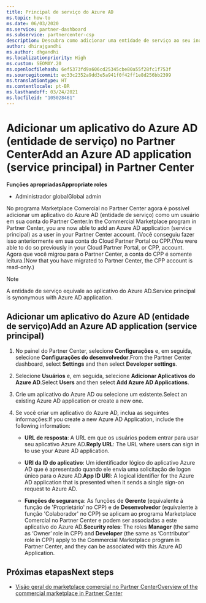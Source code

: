 ```yaml
---
title: Principal de serviço do Azure AD
ms.topic: how-to
ms.date: 06/03/2020
ms.service: partner-dashboard
ms.subservice: partnercenter-csp
description: Descubra como adicionar uma entidade de serviço ao seu inquilino do Azure AD. Fazer isso significa adicionar um aplicativo do Azure AD (principal de serviço) no Partner Center.
author: dhirajgandhi
ms.author: dhgandhi
ms.localizationpriority: High
ms.custom: SEOMAY.20
ms.openlocfilehash: 6ef5373fd9a606cd25345cbe80a55f28fc1f753f
ms.sourcegitcommit: ec33c2352a9dd3e5a941f0f42ff1e8d256bb2399
ms.translationtype: HT
ms.contentlocale: pt-BR
ms.lasthandoff: 03/24/2021
ms.locfileid: "105028461"
---
```

# <a name="add-an-azure-ad-application-service-principal-in-partner-center"></a><span data-ttu-id="84c4e-104">Adicionar um aplicativo do Azure AD (entidade de serviço) no Partner Center</span><span class="sxs-lookup"><span data-stu-id="84c4e-104">Add an Azure AD application (service principal) in Partner Center</span></span>

<span data-ttu-id="84c4e-105">**Funções apropriadas**</span><span class="sxs-lookup"><span data-stu-id="84c4e-105">**Appropriate roles**</span></span>

- <span data-ttu-id="84c4e-106">Administrador global</span><span class="sxs-lookup"><span data-stu-id="84c4e-106">Global admin</span></span>

<span data-ttu-id="84c4e-107">No programa Marketplace Comercial no Partner Center agora é possível adicionar um aplicativo do Azure AD (entidade de serviço) como um usuário em sua conta do Partner Center.</span><span class="sxs-lookup"><span data-stu-id="84c4e-107">In the Commercial Marketplace program in Partner Center, you are now able to add an Azure AD application (service principal) as a user in your Partner Center account.</span></span> <span data-ttu-id="84c4e-108">(Você conseguiu fazer isso anteriormente em sua conta do Cloud Partner Portal ou CPP.</span><span class="sxs-lookup"><span data-stu-id="84c4e-108">(You were able to do so previously in your Cloud Partner Portal, or CPP, account.</span></span> <span data-ttu-id="84c4e-109">Agora que você migrou para o Partner Center, a conta do CPP é somente leitura.)</span><span class="sxs-lookup"><span data-stu-id="84c4e-109">Now that you have migrated to Partner Center, the CPP account is read-only.)</span></span>
 
>[!Note] 
><span data-ttu-id="84c4e-110">A entidade de serviço equivale ao aplicativo do Azure AD.</span><span class="sxs-lookup"><span data-stu-id="84c4e-110">Service principal is synonymous with Azure AD application.</span></span>

## <a name="add-an-azure-ad-application-service-principal"></a><span data-ttu-id="84c4e-111">Adicionar um aplicativo do Azure AD (entidade de serviço)</span><span class="sxs-lookup"><span data-stu-id="84c4e-111">Add an Azure AD application (service principal)</span></span>

1. <span data-ttu-id="84c4e-112">No painel do Partner Center, selecione **Configurações** e, em seguida, selecione **Configurações do desenvolvedor**.</span><span class="sxs-lookup"><span data-stu-id="84c4e-112">From the Partner Center dashboard, select **Settings** and then select **Developer settings**.</span></span>

2. <span data-ttu-id="84c4e-113">Selecione **Usuários** e, em seguida, selecione **Adicionar Aplicativos do Azure AD**.</span><span class="sxs-lookup"><span data-stu-id="84c4e-113">Select **Users** and then select **Add Azure AD Applications**.</span></span>

3. <span data-ttu-id="84c4e-114">Crie um aplicativo do Azure AD ou selecione um existente.</span><span class="sxs-lookup"><span data-stu-id="84c4e-114">Select an existing Azure AD application or create a new one.</span></span>

4. <span data-ttu-id="84c4e-115">Se você criar um aplicativo do Azure AD, inclua as seguintes informações:</span><span class="sxs-lookup"><span data-stu-id="84c4e-115">If you create a new Azure AD Application, include the following information:</span></span>  

   - <span data-ttu-id="84c4e-116">**URL de resposta**: A URL em que os usuários podem entrar para usar seu aplicativo Azure AD.</span><span class="sxs-lookup"><span data-stu-id="84c4e-116">**Reply URL**: The URL where users can sign in to use your Azure AD application.</span></span>

   - <span data-ttu-id="84c4e-117">**URI da ID do aplicativo**: Um identificador lógico do aplicativo Azure AD que é apresentado quando ele envia uma solicitação de logon único para o Azure AD.</span><span class="sxs-lookup"><span data-stu-id="84c4e-117">**App ID URI**: A logical identifier for the Azure AD application that is presented when it sends a single sign-on request to Azure AD.</span></span>

   - <span data-ttu-id="84c4e-118">**Funções de segurança**: As funções de **Gerente** (equivalente à função de 'Proprietário' no CPP) e de **Desenvolvedor** (equivalente à função 'Colaborador' no CPP) se aplicam ao programa Marketplace Comercial no Partner Center e podem ser associadas a este aplicativo do Azure AD.</span><span class="sxs-lookup"><span data-stu-id="84c4e-118">**Security roles**: The roles **Manager** (the same as  ‘Owner’ role in CPP) and **Developer** (the same as ‘Contributor’ role in CPP) apply to the Commercial Marketplace program in Partner Center, and they can be associated with this Azure AD Application.</span></span>  

## <a name="next-steps"></a><span data-ttu-id="84c4e-119">Próximas etapas</span><span class="sxs-lookup"><span data-stu-id="84c4e-119">Next steps</span></span>

- [<span data-ttu-id="84c4e-120">Visão geral do marketplace comercial no Partner Center</span><span class="sxs-lookup"><span data-stu-id="84c4e-120">Overview of the commercial marketplace in Partner Center</span></span>](csp-commercial-marketplace-overview.md)